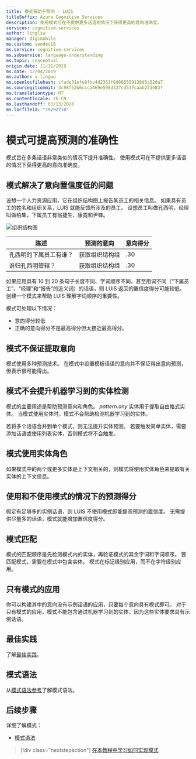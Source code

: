 ```yaml
---
title: 模式有助于预测 - LUIS
titleSuffix: Azure Cognitive Services
description: 使用模式可在不提供更多话语的情况下获得更高的意向准确度。
services: cognitive-services
author: lingliw
manager: digimobile
ms.custom: seodec18
ms.service: cognitive-services
ms.subservice: language-understanding
ms.topic: conceptual
origin.date: 11/11/2019
ms.date: 12/04/2019
ms.author: v-lingwu
ms.openlocfilehash: cfade31efe8fbc4d2361f8d865589138d5a32da7
ms.sourcegitcommit: 3c98f52b6ccca469e598d327cd537caab2fde83f
ms.translationtype: HT
ms.contentlocale: zh-CN
ms.lasthandoff: 03/13/2020
ms.locfileid: "79292718"
---
```

# <a name="patterns-improve-prediction-accuracy"></a>模式可提高预测的准确性
模式旨在多条话语非常类似的情况下提升准确性。  使用模式可在不提供更多话语的情况下获得更高的意向准确度。 

## <a name="patterns-solve-low-intent-confidence"></a>模式解决了意向置信度低的问题
设想一个人力资源应用，它在组织结构图上报告某员工的相关信息。 如果具有员工的姓名和组织关系，LUIS 就能反馈所涉及的员工。 设想员工叫做孔西明，经理叫做柏隼，下属员工有翁捷生、康霓和尹锋。

![组织结构图](./media/luis-concept-patterns/org-chart.png)

|陈述|预测的意向|意向得分|
|--|--|--|
|孔西明的下属员工有谁？|获取组织结构组|.30|
|谁归孔西明管辖？|获取组织结构组|.30|

如果应用具有 10 到 20 条句子长度不同、字词顺序不同，甚至用词不同（“下属员工”、“经理”和“报告”的近义词）的话语，则 LUIS 返回的置信度得分可能较低。 创建一个模式来帮助 LUIS 理解字词顺序的重要性。 

模式可处理以下情况： 

* 意向得分较低
* 正确的意向得分不是最高得分但太接近最高得分。 

## <a name="patterns-are-not-a-guarantee-of-intent"></a>模式不保证提取意向
模式使用多种预测技术。 在模式中设置模板话语的意向并不保证得出意向预测，但表示很可能得出。 

<a name="patterns-do-not-improve-entity-detection"/></a>

## <a name="patterns-do-not-improve-machine-learned-entity-detection"></a>模式不会提升机器学习到的实体检测

模式的主要用途是帮助预测意向和角色。 _pattern.any_ 实体用于提取自由格式实体。 当模式使用实体时，模式不会帮助检测机器学习到的实体。  

若将多个话语合并到单个模式，则无法提升实体预测。 若要触发简单实体，需要添加话语或使用列表实体，否则模式将不会触发。

## <a name="patterns-use-entity-roles"></a>模式使用实体角色
如果模式中的两个或更多实体是上下文相关的，则模式将使用实体角色来提取有关实体的上下文信息。  

## <a name="prediction-scores-with-and-without-patterns"></a>使用和不使用模式的情况下的预测得分
假定有足够多的实例话语，则 LUIS 不使用模式即能提高预测的置信度。 无需提供尽量多的话语，模式就能增加置信度得分。  

## <a name="pattern-matching"></a>模式匹配
模式的匹配顺序是先检测模式内的实体，再验证模式的其余字词和字词顺序。 要匹配模式，需要在模式中包含实体。 模式在标记级别应用，而不在字符级别应用。 

## <a name="pattern-only-apps"></a>只有模式的应用
你可以构建其中的意向没有示例话语的应用，只要每个意向具有模式即可。 对于只有模式的应用，模式不能包含通过机器学习到的实体，因为这些实体要求具有示例话语。 

## <a name="best-practices"></a>最佳实践
了解[最佳实践](luis-concept-best-practices.md)。

## <a name="pattern-syntax"></a>模式语法

从[模式语法参考](reference-pattern-syntax.md)了解模式语法。 

## <a name="next-steps"></a>后续步骤

详细了解模式：

* [模式语法](reference-pattern-syntax.md)

> [!div class="nextstepaction"]
> [在本教程中学习如何实现模式](luis-tutorial-pattern.md)




